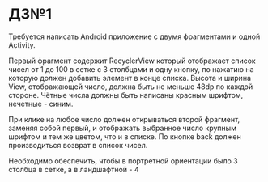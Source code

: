 # ДЗ№1
Требуется написать Android приложение с двумя фрагментами и одной Activity. 

Первый фрагмент содержит RecyclerView который отображает список чисел от 1 до 100 в сетке с 3 столбцами и одну кнопку, по нажатию на которую должен добавить элемент в конце списка. Высота и ширина View, отображающей число, должна быть не меньше 48dp по каждой стороне. 
Чётные числа должны быть написаны красным шрифтом, нечетные - синим. 

При клике на любое число должен открываться второй фрагмент, заменяя собой первый, и отображать выбранное число крупным шрифтом и тем же цветом, что и в списке. По кнопке back должен производиться возврат в список чисел.

Необходимо обеспечить, чтобы в портретной ориентации было 3 столбца в сетке, а в ландшафтной - 4

